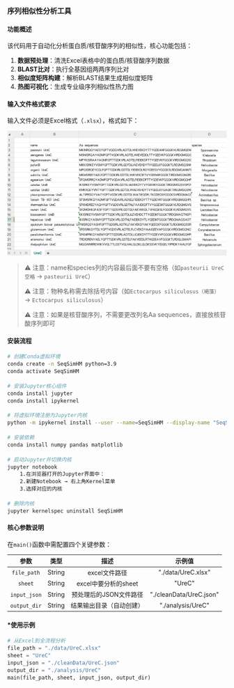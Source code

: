 ### 序列相似性分析工具

#### **功能概述**

该代码用于自动化分析蛋白质/核苷酸序列的相似性，核心功能包括：

1. **数据预处理**：清洗Excel表格中的蛋白质/核苷酸序列数据
2. **BLAST比对**：执行全基因组两两序列比对
3. **相似度矩阵构建**：解析BLAST结果生成相似度矩阵
4. **热图可视化**：生成专业级序列相似性热力图

#### 输入文件格式要求

输入文件必须是Excel格式（`.xlsx`），格式如下：

![excelFormat](./img/excelFormat.jpg)

> ⚠️ 注意：name和species列的内容最后面不要有空格（如`pasteurii UreC 空格` → `pasteurii UreC`）
>
> ⚠️ 注意：物种名称需去除括号内容（如`Ectocarpus siliculosus（褐藻）` → `Ectocarpus siliculosus`）
> 
> ⚠️ 注意：如果是核苷酸序列，不需要更改列名Aa sequences，直接放核苷酸序列即可

#### 安装流程

```bash
# 创建Conda虚拟环境
conda create -n SeqSimHM python=3.9
conda activate SeqSimHM

# 安装Jupyter核心组件
conda install jupyter
conda install ipykernel

# 将虚拟环境注册为Jupyter内核
python -m ipykernel install --user --name=SeqSimHM --display-name "SeqSimHM"

# 安装依赖
conda install numpy pandas matplotlib

# 启动Jupyter并切换内核
jupyter notebook
	1.在浏览器打开的Jupyter界面中：
	2.新建Notebook → 右上角Kernel菜单
	3.选择对应的内核

# 删除内核
jupyter kernelspec uninstall SeqSimHM
```

#### 核心参数说明

在`main()`函数中需配置四个关键参数：

|     参数     |  类型  |           描述           |         示例值          |
| :----------: | :----: | :----------------------: | :---------------------: |
| `file_path`  | String |      excel文件路径       |   "./data/UreC.xlsx"    |
|   `sheet`    | String |   excel中要分析的sheet   |         "UreC"          |
| `input_json` | String |  预处理后的JSON文件路径  | "./cleanData/UreC.json" |
| `output_dir` | String | 结果输出目录（自动创建） |    "./analysis/UreC"    |

#### *使用示例

```python
# 从Excel到全流程分析
file_path = "./data/UreC.xlsx"
sheet = "UreC"
input_json = "./cleanData/UreC.json"
output_dir = "./analysis/UreC"
main(file_path, sheet, input_json, output_dir)
```
